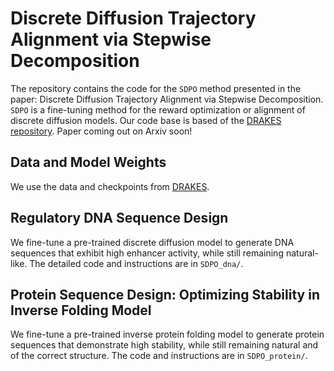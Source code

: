 # Discrete Diffusion Trajectory Alignment via Stepwise Decomposition

The repository contains the code for the `SDPO` method presented in the paper: Discrete Diffusion Trajectory Alignment
via Stepwise Decomposition. `SDPO` is a fine-tuning method for the reward optimization or alignment of discrete diffusion models.
Our code base is based of the [DRAKES repository](https://github.com/ChenyuWang-Monica/DRAKES/tree/master). Paper coming out on
Arxiv soon!

## Data and Model Weights

We use the data and checkpoints from [DRAKES](https://github.com/ChenyuWang-Monica/DRAKES/tree/master).

## Regulatory DNA Sequence Design

We fine-tune a pre-trained discrete diffusion model to generate DNA sequences that exhibit high enhancer activity, while still remaining natural-like. The detailed code and instructions are in `SDPO_dna/`. 

## Protein Sequence Design: Optimizing Stability in Inverse Folding Model

We fine-tune a pre-trained inverse protein folding model to generate protein sequences that demonstrate high stability, while still remaining natural and of the correct structure. The code and instructions are in `SDPO_protein/`.
